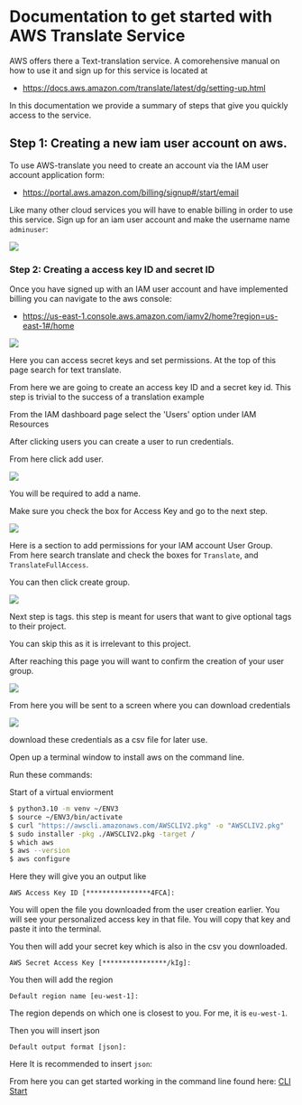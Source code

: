 # Documentation to get started with AWS Translate Service

AWS offers there a Text-translation service. A comorehensive manual 
on how to use it and sign up for this service is located at 

* <https://docs.aws.amazon.com/translate/latest/dg/setting-up.html>

In this documentation we provide a summary of steps that give you 
quickly access to the service. 

## Step 1: Creating a new iam user account on aws.

To use AWS-translate you need to create an account via the IAM user 
account application form:

* <https://portal.aws.amazon.com/billing/signup#/start/email>

Like many other cloud services you will have to enable billing in
order to use this service. Sign up for an iam user account and make 
the username name `adminuser`:

![](images/a1.png)

### Step 2: Creating a access key ID and secret ID

Once you have signed up with an IAM user account and have implemented
billing you can navigate to the aws console:

* <https://us-east-1.console.aws.amazon.com/iamv2/home?region=us-east-1#/home>

![](images/a3.png)

Here you can access secret keys and set permissions.
At the top of this page search for text translate.

From here we are going to create an access key ID and a secret key id.
This step is trivial to the success of a translation example

From the IAM dashboard page select the 'Users' option under IAM
Resources

After clicking users you can create a user to run credentials.

From here click add user.

![](images/a4.png)

You will be required to add a name.

Make sure you check the box for Access Key and go to the next step.


![](images/a5.png)

Here is a section to add permissions for your IAM account User Group.
From here search translate and check the boxes for `Translate`, and
`TranslateFullAccess`.

You can then click create group.

![](images/a6.png)

Next step is tags. this step is meant for users that want to give
optional tags to their project.

You can skip this as it is irrelevant to this project.

After reaching this page you will want to confirm the creation of your
user group.

![](images/a7.png)

From here you will be sent to a screen where you can download
credentials


![](images/a8.png)

download these credentials as a csv file for later use.

Open up a terminal window to install aws on the command
line.

Run these commands:

Start of a virtual enviorment

```bash
$ python3.10 -m venv ~/ENV3
$ source ~/ENV3/bin/activate
$ curl "https://awscli.amazonaws.com/AWSCLIV2.pkg" -o "AWSCLIV2.pkg"
$ sudo installer -pkg ./AWSCLIV2.pkg -target /
$ which aws
$ aws --version
$ aws configure
```

Here they will give you an output like

```AWS Access Key ID [****************4FCA]:```

You will open the file you downloaded from the user creation
earlier.  You will see your personalized access key in that file. You
will copy that key and paste it into the terminal.

You then will add your secret key which is also in the csv you
downloaded.

```AWS Secret Access Key [****************/kIg]: ```

You then will add the region

```Default region name [eu-west-1]: ``` 

The region depends on which one is closest to you. For me, it is
`eu-west-1`.

Then you will insert json

```Default output format [json]:``` 

Here It is recommended to insert `json`:

From here you can get started working in the command line found here:
[CLI Start](/Users/mysol/cm/cloudmesh-nlp/documentation/README-cli.md)







